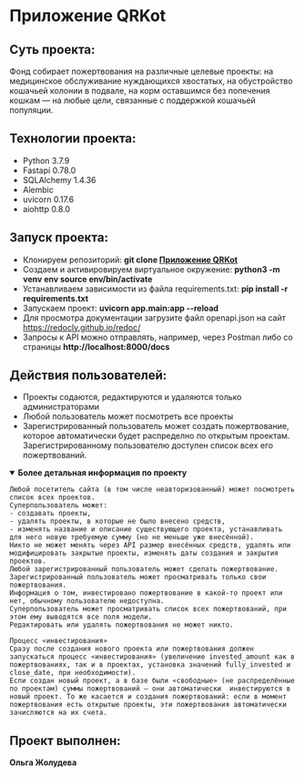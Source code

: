 # Приложение QRKot

## Суть проекта:

Фонд собирает пожертвования на различные целевые проекты: на медицинское обслуживание нуждающихся хвостатых, на обустройство кошачьей колонии в подвале, на корм оставшимся без попечения кошкам — на любые цели, связанные с поддержкой кошачьей популяции.

## Технологии проекта:

- Python 3.7.9
- Fastapi 0.78.0
- SQLAlchemy 1.4.36
- Alembic
- uvicorn 0.17.6
- aiohttp 0.8.0

## Запуск проекта:

- Клонируем репозиторий: **git clone [Приложение QRKot](https://github.com/Olga-Zholudeva/cat_charity_fund)**
- Cоздаем и активировируем виртуальное окружение: **python3 -m venv env source env/bin/activate**
- Устанавливаем зависимости из файла requirements.txt: **pip install -r requirements.txt**
- Запускаем проект: **uvicorn app.main:app --reload**
- Для просмотра документации загрузите файл openapi.json на сайт https://redocly.github.io/redoc/
- Запросы к API можно отправлять, например, через Postman либо со страницы **http://localhost:8000/docs**

## Действия пользователей:

- Проекты содаются, редактируются и удаляются только администраторами
- Любой пользователь может посмотреть все проекты
- Зарегистрированный пользователь может создать пожертвование, которое автоматически будет распределно по открытым проектам. Зарегистрированному пользователю доступен список всех его пожертвований.

<details open>

  **<summary>Более детальная информация по проекту</summary>**

    Любой посетитель сайта (в том числе неавторизованный) может посмотреть список всех проектов.
    Суперпользователь может: 
    - создавать проекты,
    - удалять проекты, в которые не было внесено средств,
    - изменять название и описание существующего проекта, устанавливать для него новую требуемую сумму (но не меньше уже внесённой).
    Никто не может менять через API размер внесённых средств, удалять или модифицировать закрытые проекты, изменять даты создания и закрытия проектов.
    Любой зарегистрированный пользователь может сделать пожертвование.
    Зарегистрированный пользователь может просматривать только свои пожертвования.
    Информация о том, инвестировано пожертвование в какой-то проект или нет, обычному пользователю недоступна.
    Суперпользователь может просматривать список всех пожертвований, при этом ему выводятся все поля модели.
    Редактировать или удалять пожертвования не может никто.

    Процесс «инвестирования»
    Сразу после создания нового проекта или пожертвования должен запускаться процесс «инвестирования» (увеличение invested_amount как в пожертвованиях, так и в проектах, установка значений fully_invested и close_date, при необходимости). 
    Если создан новый проект, а в базе были «свободные» (не распределённые по проектам) суммы пожертвований — они автоматически  инвестируются в новый проект. То же касается и создания пожертвований: если в момент пожертвования есть открытые проекты, эти пожертвования автоматически зачисляются на их счета.

</details>

## Проект выполнен:

 **Ольга Жолудева**
